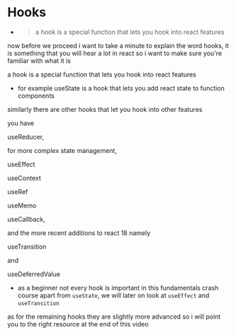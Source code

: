 # Hooks

- > a hook is a special function that lets you hook into react features

now before we proceed i want to take a minute to explain the word hooks, it is something that you will hear a lot in react so i want to make sure you're familiar with what it is

a hook is a special function that lets you hook into react features

- for example useState is a hook that lets you add react state to function components

similarly there are other hooks that let you hook into other features

you have

useReducer,

for more complex state management,

useEffect

useContext

useRef

useMemo

useCallback,

and the more recent additions to react 18 namely

useTransition

and

useDeferredValue

- as a beginner not every hook is important in this fundamentals crash course apart from `useState`, we will later on look at `useEffect` and `useTransition`

as for the remaining hooks they are slightly more advanced so i will point you to the right resource at the end of this video
